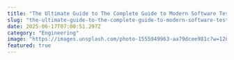 ```yaml
---
title: "The Ultimate Guide to The Complete Guide to Modern Software Testing with AI and Automation"
slug: "the-ultimate-guide-to-the-complete-guide-to-modern-software-testing-with-ai-and-automation"
date: 2025-06-17T07:00:51.297Z
category: "Engineering"
image: "https://images.unsplash.com/photo-1555949963-aa79dcee981c?w=1200&h=600&fit=crop"
featured: true
---
```


